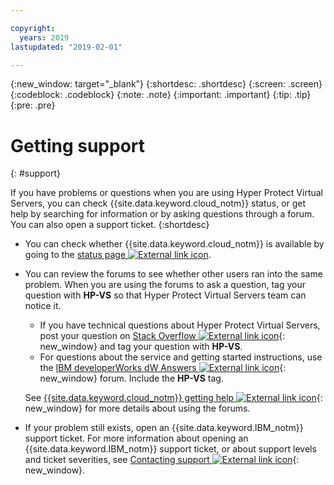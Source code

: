 ```yaml
---

copyright:
  years: 2019
lastupdated: "2019-02-01"

---
```


{:new_window: target="_blank"}
{:shortdesc: .shortdesc}
{:screen: .screen}
{:codeblock: .codeblock}
{:note: .note}
{:important: .important}
{:tip: .tip}
{:pre: .pre}

# Getting support
{: #support}

If you have problems or questions when you are using Hyper Protect Virtual Servers, you can check {{site.data.keyword.cloud_notm}} status, or get help by searching for information or by asking questions through a forum. You can also open a support ticket.
{:shortdesc}

- You can check whether {{site.data.keyword.cloud_notm}} is available by going to the [status page ![External link icon](../../icons/launch-glyph.svg "External link icon")](https://console.bluemix.net/status?tags=platform,runtimes,services).

- You can review the forums to see whether other users ran into the same problem. When you are using the forums to ask a question, tag your question with **HP-VS** so that Hyper Protect Virtual Servers team can notice it.
  - If you have technical questions about Hyper Protect Virtual Servers, post your question on [Stack Overflow ![External link icon](../../icons/launch-glyph.svg "External link icon")](http://stackoverflow.com/){: new_window} and tag your question with **HP-VS**.
  - For questions about the service and getting started instructions, use the [IBM developerWorks dW Answers ![External link icon](../../icons/launch-glyph.svg "External link icon")](https://developer.ibm.com/answers/index.html){: new_window} forum. Include the **HP-VS** tag.

  See [{{site.data.keyword.cloud_notm}} getting help ![External link icon](../../icons/launch-glyph.svg "External link icon")](https://console.bluemix.net/docs/support/index.html#getting-help){: new_window} for more details about using the forums.

- If your problem still exists, open an {{site.data.keyword.IBM_notm}} support ticket. For more information about opening an {{site.data.keyword.IBM_notm}} support ticket, or about support levels and ticket severities, see [Contacting support ![External link icon](../../icons/launch-glyph.svg "External link icon")](https://console.bluemix.net/docs/support/index.html#contacting-support){: new_window}.
